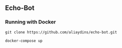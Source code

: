 ## Echo-Bot

### Running with Docker

```
git clone https://github.com/aliaydins/echo-bot.git
```

```
docker-compose up
```
